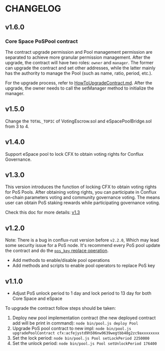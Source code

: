 # CHANGELOG

## v1.6.0

### Core Space PoSPool contract

The contract upgrade permission and Pool management permission are separated to achieve more granular permission management. After the upgrade, the contract will have two roles: `owner` and `manager`. The former can upgrade the contract and set other addresses, while the latter mainly has the authority to manage the Pool (such as name, ratio, period, etc.).

For the upgrade process, refer to [HowToUpgradeContract.md](./docs/howTo/HowToUpgradeContract.md). After the upgrade, the owner needs to call the setManager method to initialize the manager.

## v1.5.0

Change the `TOTAL_TOPIC` of VotingEscrow.sol and eSpacePoolBridge.sol from 3 to 4.

## v1.4.0

Support eSpace pool to lock CFX to obtain voting rights for Conflux Governance.

## v1.3.0

This version introduces the function of locking CFX to obtain voting rights for PoS Pools. After obtaining voting rights, you can participate in Conflux on-chain parameters voting and community governance voting. The means user can obtain PoS staking rewards while participating governance voting.

Check this doc for more details: [v1.3](./docs/v1.3.md)

## v1.2.0

Note: There is a bug in conflux-rust version before `v2.2.0`, Which may lead some security issue for a PoS node. It's recommend every PoS pool update the contract and do the [`pos_key` replace operation](./docs/HowToReplacePosKeyZH.md).

* Add methods to enable/disable pool operations
* Add methods and scripts to enable pool operators to replace PoS key

## v1.1.0

* Adjust PoS unlock period to 1 day and lock period to 13 day for both Core Space and eSpace

To upgrade the contract follow steps should be taken:

1. Deploy new pool implementation contract (the new deployed contract add will be print in command): `node bin/pool.js deploy Pool`
2. Upgrade PoS pool contract to new impl: `node bin/pool.js upgradePoolContract cfx:acfejystd9h506nw9639wegtbb48g2zc9axxxxxxxx`
3. Set the lock period: `node bin/pool.js Pool setLockPeriod 2250000`
4. Set the unlock period: `node bin/pool.js Pool setUnlockPeriod 176400`
